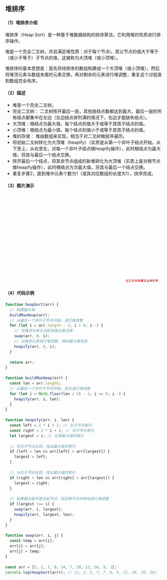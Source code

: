 ## 堆排序

#### （1）堆排序介绍

 堆排序（Heap Sort）是一种基于堆数据结构的排序算法，它利用堆的性质进行排序操作。

堆是一个完全二叉树，并且满足堆性质：对于每个节点i，其父节点的值大于等于（或小于等于）子节点的值，这被称为大顶堆（或小顶堆）。

堆排序的基本思想是：首先将待排序的数组构建成一个大顶堆（或小顶堆），然后将堆顶元素与数组末尾的元素交换，再对剩余的元素进行堆调整，重复这个过程直到数组完全有序。

#### （2）描述

* 堆是一个完全二叉树。
* 完全二叉树： 二叉树除开最后一层，其他层结点数都达到最大，最后一层的所有结点都集中在左边（左边结点排列满的情况下，右边才能缺失结点）。
* 大顶堆：根结点为最大值，每个结点的值大于或等于其孩子结点的值。
* 小顶堆：根结点为最小值，每个结点的值小于或等于其孩子结点的值。
* 堆的存储： 堆由数组来实现，相当于对二叉树做层序遍历。
* 将初始二叉树转化为大顶堆（heapify）（实质是从第一个非叶子结点开始，从下至上，从右至左，对每一个非叶子结点做heapify操作），此时根结点为最大值，将其与最后一个结点交换。
* 除开最后一个结点，将其余节点组成的新堆转化为大顶堆（实质上是对根节点做heapify操作），此时根结点为次最大值，将其与最后一个结点交换。
* 重复步骤2，直到堆中元素个数为1（或其对应数组的长度为1），排序完成。

#### （3）图片演示

![在这里插入图片描述](../../public/heap.gif)

#### （4）代码示例

```js
function heapSort(arr) {
  // 构建最大堆
  buildMaxHeap(arr);
  // 从最后一个非叶子节点开始，进行堆调整
  for (let i = arr.length - 1; i > 0; i--) {
    // 将堆顶元素与当前末尾元素交换
    swap(arr, 0, i);
    // 对剩余元素进行堆调整，保持最大堆性质
    heapify(arr, 0, i);
  }

  return arr;
}

function buildMaxHeap(arr) {
  const len = arr.length;
  // 从最后一个非叶子节点开始，依次进行堆调整
  for (let i = Math.floor(len / 2) - 1; i >= 0; i--) {
    heapify(arr, i, len);
  }
}

function heapify(arr, i, len) {
  const left = 2 * i + 1; // 左子节点索引
  const right = 2 * i + 2; // 右子节点索引
  let largest = i; // 记录最大值的索引

  // 与左子节点比较，找出最大值的索引
  if (left < len && arr[left] > arr[largest]) {
    largest = left;
  }

  // 与右子节点比较，找出最大值的索引
  if (right < len && arr[right] > arr[largest]) {
    largest = right;
  }

  // 如果最大值不是当前节点，则交换节点并继续进行堆调整
  if (largest !== i) {
    swap(arr, i, largest);
    heapify(arr, largest, len);
  }
}

function swap(arr, i, j) {
  const temp = arr[i];
  arr[i] = arr[j];
  arr[j] = temp;
}

const arr = [5, 2, 7, 8, 34, 7, 39, 12, 56, 9, 1];
console.log(heapSort(arr)); // [1, 2, 5, 7, 7, 8, 9, 12, 34, 39, 56]
```
